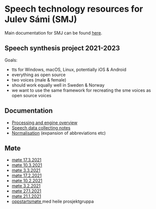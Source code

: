 # Speech technology resources for Julev Sámi (SMJ)

Main documentation for SMJ can be found [here](https://giellalt.github.io/lang-smj/).

## Speech synthesis project 2021-2023

Goals:
- tts for Windows, macOS, Linux, potentially iOS & Android
- everything as open source
- two voices (male & female)
- should work equally well in Sweden & Norway
- we want to use the same framework for recreating the sme voices as open source voices

## Documentation

- [Processing and engine overview](tts_notes_kha.md)
- [Speech data collecting notes](Speech_data_collecting_notes.md)
- [Normalisation](normalisation.md) (expansion of abbreviations etc)

## Møte

- [møte 17.3.2021](meetings/2021-03-17.md)
- [møte 10.3.2021](meetings/2021-03-10.md)
- [møte  3.3.2021](meetings/2021-03-03.md)
- [møte 17.2.2021](meetings/2021-02-17.md)
- [møte 10.2.2021](meetings/2021-02-10.md)
- [møte  3.2.2021](meetings/2021-02-03.md)
- [møte 27.1.2021](meetings/2021-01-27.md)
- [møte 21.1.2021](meetings/2021-01-21.md)
- [oppstartsmøte ](meetings/2021-01-13.md) med heile prosjektgruppa
